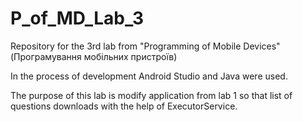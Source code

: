 # P_of_MD_Lab_3
Repository for the 3rd lab from "Programming of Mobile Devices" (Програмування мобільних пристроїв)

In the process of development Android Studio and Java were used.

The purpose of this lab is modify application from lab 1 so that list of questions downloads with the help of ExecutorService.
